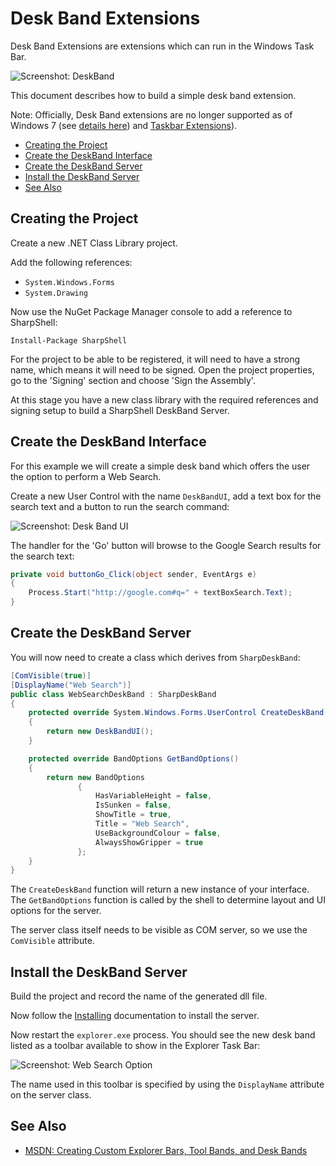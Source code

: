 # Desk Band Extensions

Desk Band Extensions are extensions which can run in the Windows Task Bar.

![Screenshot: DeskBand](deskband-screenshot.png)

This document describes how to build a simple desk band extension.

Note: Officially, Desk Band extensions are no longer supported as of Windows 7 (see [details here](https://docs.microsoft.com/en-gb/windows/desktop/api/shobjidl/nn-shobjidl-ideskband2)) and [Taskbar Extensions](https://docs.microsoft.com/en-gb/windows/desktop/shell/taskbar-extensions)).

<!-- vim-markdown-toc GFM -->

* [Creating the Project](#creating-the-project)
* [Create the DeskBand Interface](#create-the-deskband-interface)
* [Create the DeskBand Server](#create-the-deskband-server)
* [Install the DeskBand Server](#install-the-deskband-server)
* [See Also](#see-also)

<!-- vim-markdown-toc -->

## Creating the Project

Create a new .NET Class Library project.

Add the following references:

- `System.Windows.Forms`
- `System.Drawing`

Now use the NuGet Package Manager console to add a reference to SharpShell:

```
Install-Package SharpShell
```

For the project to be able to be registered, it will need to have a strong name, which means it will need to be signed. Open the project properties, go to the 'Signing' section and choose 'Sign the Assembly'.

At this stage you have a new class library with the required references and signing setup to build a SharpShell DeskBand Server.

## Create the DeskBand Interface

For this example we will create a simple desk band which offers the user the option to perform a Web Search.

Create a new User Control with the name `DeskBandUI`, add a text box for the search text and a button to run the search command:

![Screenshot: Desk Band UI](web-search-desk-band-user-control.png)

The handler for the 'Go' button will browse to the Google Search results for the search text:

```csharp
private void buttonGo_Click(object sender, EventArgs e)
{
    Process.Start("http://google.com#q=" + textBoxSearch.Text);
}
```

## Create the DeskBand Server

You will now need to create a class which derives from `SharpDeskBand`:

```csharp
[ComVisible(true)]
[DisplayName("Web Search")]
public class WebSearchDeskBand : SharpDeskBand
{
    protected override System.Windows.Forms.UserControl CreateDeskBand()
    {
        return new DeskBandUI();
    }

    protected override BandOptions GetBandOptions()
    {
        return new BandOptions
               {
                   HasVariableHeight = false,
                   IsSunken = false,
                   ShowTitle = true,
                   Title = "Web Search",
                   UseBackgroundColour = false,
                   AlwaysShowGripper = true
               };
    }
}
```

The `CreateDeskBand` function will return a new instance of your interface. The `GetBandOptions` function is called by the shell to determine layout and UI options for the server.

The server class itself needs to be visible as COM server, so we use the `ComVisible` attribute.

## Install the DeskBand Server

Build the project and record the name of the generated dll file.

Now follow the [Installing](../../../docs/installing/installing.md) documentation to install the server.

Now restart the `explorer.exe` process. You should see the new desk band listed as a toolbar available to show in the Explorer Task Bar:

![Screenshot: Web Search Option](web-search-option.png)

The name used in this toolbar is specified by using the `DisplayName` attribute on the server class.


## See Also

- [MSDN: Creating Custom Explorer Bars, Tool Bands, and Desk Bands](https://msdn.microsoft.com/en-us/library/windows/desktop/cc144099(v=vs.85).aspx)
